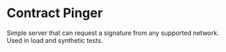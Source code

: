 # Contract Pinger
Simple server that can request a signature from any supported network. Used in load and synthetic tests.
